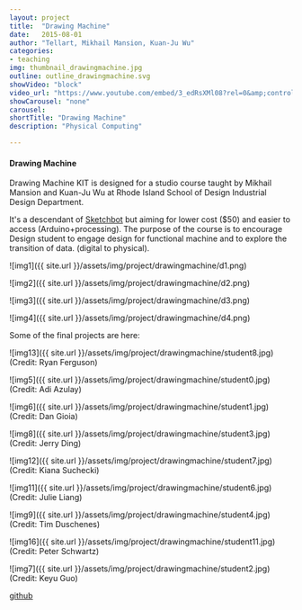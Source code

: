 ```yaml
---
layout: project
title:  "Drawing Machine"
date:   2015-08-01
author: "Tellart, Mikhail Mansion, Kuan-Ju Wu"
categories:
- teaching
img: thumbnail_drawingmachine.jpg
outline: outline_drawingmachine.svg
showVideo: "block"
video_url: "https://www.youtube.com/embed/3_edRsXMl08?rel=0&amp;controls=0&amp;showinfo=0"
showCarousel: "none"
carousel:
shortTitle: "Drawing Machine"
description: "Physical Computing"

---
```

#### Drawing Machine ####

Drawing Machine KIT is designed for a studio course taught by Mikhail Mansion and Kuan-Ju Wu at Rhode Island School of Design Industrial Design Department.

It's a descendant of [Sketchbot](http://tellart.com/2014/12/cooper-hewitt-sketchbot/) but aiming for lower cost ($50) and easier to access (Arduino+processing). The purpose of the course is to encourage Design student to engage design for functional machine and to explore the transition of data. (digital to physical).  

![img1]({{ site.url }}/assets/img/project/drawingmachine/d1.png)

![img2]({{ site.url }}/assets/img/project/drawingmachine/d2.png)

![img3]({{ site.url }}/assets/img/project/drawingmachine/d3.png)

![img4]({{ site.url }}/assets/img/project/drawingmachine/d4.png)

Some of the final projects are here:



![img13]({{ site.url }}/assets/img/project/drawingmachine/student8.jpg)
(Credit: Ryan Ferguson)

![img5]({{ site.url }}/assets/img/project/drawingmachine/student0.jpg)
(Credit: Adi Azulay)

![img6]({{ site.url }}/assets/img/project/drawingmachine/student1.jpg)
(Credit: Dan Gioia)

![img8]({{ site.url }}/assets/img/project/drawingmachine/student3.jpg)
(Credit: Jerry Ding)

![img12]({{ site.url }}/assets/img/project/drawingmachine/student7.jpg)
(Credit: Kiana Suchecki)

![img11]({{ site.url }}/assets/img/project/drawingmachine/student6.jpg)
(Credit: Julie Liang)

![img9]({{ site.url }}/assets/img/project/drawingmachine/student4.jpg)
(Credit: Tim Duschenes)

![img16]({{ site.url }}/assets/img/project/drawingmachine/student11.jpg)
(Credit: Peter Schwartz)

![img7]({{ site.url }}/assets/img/project/drawingmachine/student2.jpg)
(Credit: Keyu Guo)


[github](https://github.com/drawing-machines/ID-20ST-15)
